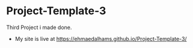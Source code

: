# Project-Template-3
Third Project i made done.

- My site is live at https://ehmaedalhams.github.io/Project-Template-3/


